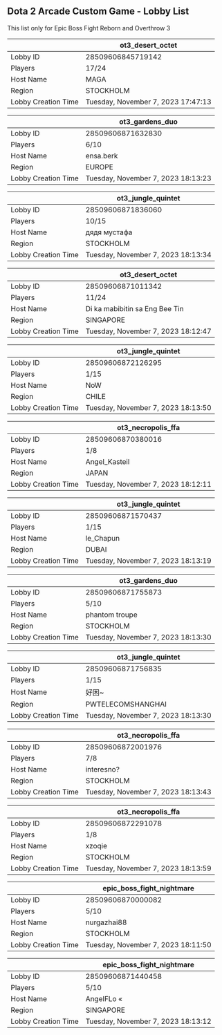 ## Dota 2 Arcade Custom Game - Lobby List

This list only for Epic Boss Fight Reborn and Overthrow 3

|  | ot3_desert_octet |
| ------ | ------ |
| Lobby ID | 28509606845719142 |
| Players | 17/24 |
| Host Name | MAGA |
| Region | STOCKHOLM |
| Lobby Creation Time | Tuesday, November 7, 2023 17:47:13 |


|  | ot3_gardens_duo |
| ------ | ------ |
| Lobby ID | 28509606871632830 |
| Players | 6/10 |
| Host Name | ensa.berk |
| Region | EUROPE |
| Lobby Creation Time | Tuesday, November 7, 2023 18:13:23 |


|  | ot3_jungle_quintet |
| ------ | ------ |
| Lobby ID | 28509606871836060 |
| Players | 10/15 |
| Host Name | дядя мустафа |
| Region | STOCKHOLM |
| Lobby Creation Time | Tuesday, November 7, 2023 18:13:34 |


|  | ot3_desert_octet |
| ------ | ------ |
| Lobby ID | 28509606871011342 |
| Players | 11/24 |
| Host Name | Di ka mabibitin sa Eng Bee Tin |
| Region | SINGAPORE |
| Lobby Creation Time | Tuesday, November 7, 2023 18:12:47 |


|  | ot3_jungle_quintet |
| ------ | ------ |
| Lobby ID | 28509606872126295 |
| Players | 1/15 |
| Host Name | NoW |
| Region | CHILE |
| Lobby Creation Time | Tuesday, November 7, 2023 18:13:50 |


|  | ot3_necropolis_ffa |
| ------ | ------ |
| Lobby ID | 28509606870380016 |
| Players | 1/8 |
| Host Name | Angel_Kasteil |
| Region | JAPAN |
| Lobby Creation Time | Tuesday, November 7, 2023 18:12:11 |


|  | ot3_jungle_quintet |
| ------ | ------ |
| Lobby ID | 28509606871570437 |
| Players | 1/15 |
| Host Name | le_Chapun |
| Region | DUBAI |
| Lobby Creation Time | Tuesday, November 7, 2023 18:13:19 |


|  | ot3_gardens_duo |
| ------ | ------ |
| Lobby ID | 28509606871755873 |
| Players | 5/10 |
| Host Name | phantom troupe |
| Region | STOCKHOLM |
| Lobby Creation Time | Tuesday, November 7, 2023 18:13:30 |


|  | ot3_jungle_quintet |
| ------ | ------ |
| Lobby ID | 28509606871756835 |
| Players | 1/15 |
| Host Name | 好困~ |
| Region | PWTELECOMSHANGHAI |
| Lobby Creation Time | Tuesday, November 7, 2023 18:13:30 |


|  | ot3_necropolis_ffa |
| ------ | ------ |
| Lobby ID | 28509606872001976 |
| Players | 7/8 |
| Host Name | interesno? |
| Region | STOCKHOLM |
| Lobby Creation Time | Tuesday, November 7, 2023 18:13:43 |


|  | ot3_necropolis_ffa |
| ------ | ------ |
| Lobby ID | 28509606872291078 |
| Players | 1/8 |
| Host Name | xzoqie |
| Region | STOCKHOLM |
| Lobby Creation Time | Tuesday, November 7, 2023 18:13:59 |


|  | epic_boss_fight_nightmare |
| ------ | ------ |
| Lobby ID | 28509606870000082 |
| Players | 5/10 |
| Host Name | nurgazhai88 |
| Region | STOCKHOLM |
| Lobby Creation Time | Tuesday, November 7, 2023 18:11:50 |


|  | epic_boss_fight_nightmare |
| ------ | ------ |
| Lobby ID | 28509606871440458 |
| Players | 5/10 |
| Host Name | AngelFLo « |
| Region | SINGAPORE |
| Lobby Creation Time | Tuesday, November 7, 2023 18:13:12 |


